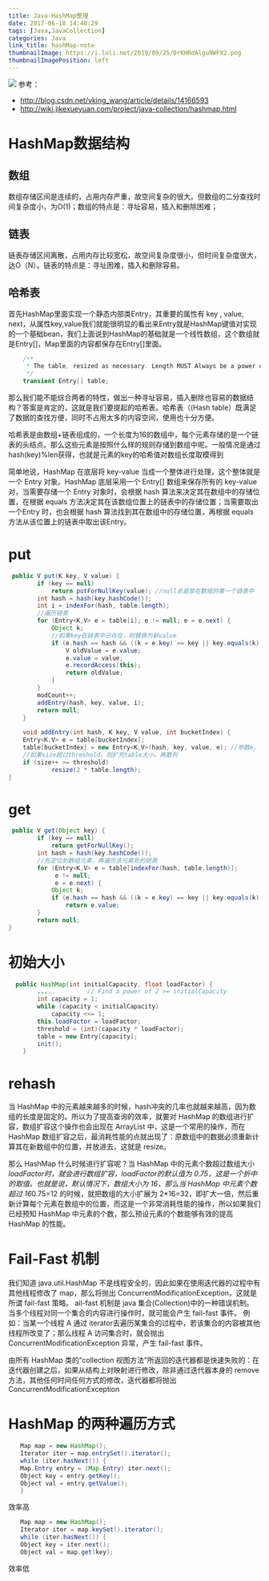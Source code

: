 ```yaml
---
title: Java-HashMap整理
date: 2017-06-18 14:40:29
tags: [Java,JavaCollection]
categories: Java
link_title: hashMap-note
thumbnailImage: https://i.loli.net/2019/09/25/DrKHRdAlguNWFX2.png	
thumbnailImagePosition: left
---
```

<!-- toc -->
<!-- more -->
![](https://i.loli.net/2019/09/25/DrKHRdAlguNWFX2.png)
参考：
- http://blog.csdn.net/vking_wang/article/details/14166593
- http://wiki.jikexueyuan.com/project/java-collection/hashmap.html

# HashMap数据结构
## 数组
数组存储区间是连续的，占用内存严重，故空间复杂的很大。但数组的二分查找时间复杂度小，为O(1)；数组的特点是：寻址容易，插入和删除困难；
## 链表
链表存储区间离散，占用内存比较宽松，故空间复杂度很小，但时间复杂度很大，达O（N）。链表的特点是：寻址困难，插入和删除容易。
## 哈希表
首先HashMap里面实现一个静态内部类Entry，其重要的属性有 key , value, next，从属性key,value我们就能很明显的看出来Entry就是HashMap键值对实现的一个基础bean，我们上面说到HashMap的基础就是一个线性数组，这个数组就是Entry[]，Map里面的内容都保存在Entry[]里面。

```java
    /**
     * The table, resized as necessary. Length MUST Always be a power of two.
     */
    transient Entry[] table;
```


那么我们能不能综合两者的特性，做出一种寻址容易，插入删除也容易的数据结构？答案是肯定的，这就是我们要提起的哈希表。哈希表（(Hash table）既满足了数据的查找方便，同时不占用太多的内容空间，使用也十分方便。

哈希表是由数组+链表组成的，一个长度为16的数组中，每个元素存储的是一个链表的头结点。那么这些元素是按照什么样的规则存储到数组中呢。一般情况是通过hash(key)%len获得，也就是元素的key的哈希值对数组长度取模得到

简单地说，HashMap 在底层将 key-value 当成一个整体进行处理，这个整体就是一个 Entry 对象。HashMap 底层采用一个 Entry[] 数组来保存所有的 key-value 对，当需要存储一个 Entry 对象时，会根据 hash 算法来决定其在数组中的存储位置，在根据 equals 方法决定其在该数组位置上的链表中的存储位置；当需要取出一个Entry 时，也会根据 hash 算法找到其在数组中的存储位置，再根据 equals 方法从该位置上的链表中取出该Entry。

# put
```java
 public V put(K key, V value) {
        if (key == null)
            return putForNullKey(value); //null总是放在数组的第一个链表中
        int hash = hash(key.hashCode());
        int i = indexFor(hash, table.length);
        //遍历链表
        for (Entry<K,V> e = table[i]; e != null; e = e.next) {
            Object k;
            //如果key在链表中已存在，则替换为新value
            if (e.hash == hash && ((k = e.key) == key || key.equals(k))) {
                V oldValue = e.value;
                e.value = value;
                e.recordAccess(this);
                return oldValue;
            }
        }
        modCount++;
        addEntry(hash, key, value, i);
        return null;
    }
    
    void addEntry(int hash, K key, V value, int bucketIndex) {
    Entry<K,V> e = table[bucketIndex];
    table[bucketIndex] = new Entry<K,V>(hash, key, value, e); //参数e, 是Entry.next
    //如果size超过threshold，则扩充table大小。再散列
    if (size++ >= threshold)
            resize(2 * table.length);
}
```

# get
```java
 public V get(Object key) {
        if (key == null)
            return getForNullKey();
        int hash = hash(key.hashCode());
        //先定位到数组元素，再遍历该元素处的链表
        for (Entry<K,V> e = table[indexFor(hash, table.length)];
             e != null;
             e = e.next) {
            Object k;
            if (e.hash == hash && ((k = e.key) == key || key.equals(k)))
                return e.value;
        }
        return null;
}
```

# 初始大小
```java
  public HashMap(int initialCapacity, float loadFactor) {
        .....         // Find a power of 2 >= initialCapacity
        int capacity = 1;
        while (capacity < initialCapacity)
            capacity <<= 1;
        this.loadFactor = loadFactor;
        threshold = (int)(capacity * loadFactor);
        table = new Entry[capacity];
        init();
    }
```


# rehash
当 HashMap 中的元素越来越多的时候，hash冲突的几率也就越来越高，因为数组的长度是固定的。所以为了提高查询的效率，就要对 HashMap 的数组进行扩容，数组扩容这个操作也会出现在 ArrayList 中，这是一个常用的操作，而在 HashMap 数组扩容之后，最消耗性能的点就出现了：原数组中的数据必须重新计算其在新数组中的位置，并放进去，这就是 resize。

那么 HashMap 什么时候进行扩容呢？当 HashMap 中的元素个数超过数组大小 *loadFactor时，就会进行数组扩容，loadFactor的默认值为 0.75，这是一个折中的取值。也就是说，默认情况下，数组大小为 16，那么当 HashMap 中元素个数超过 16*0.75=12 的时候，就把数组的大小扩展为 2*16=32，即扩大一倍，然后重新计算每个元素在数组中的位置，而这是一个非常消耗性能的操作，所以如果我们已经预知 HashMap 中元素的个数，那么预设元素的个数能够有效的提高 HashMap 的性能。

# Fail-Fast 机制
我们知道 java.util.HashMap 不是线程安全的，因此如果在使用迭代器的过程中有其他线程修改了 map，那么将抛出 ConcurrentModificationException，这就是所谓 fail-fast 策略。
ail-fast 机制是 java 集合(Collection)中的一种错误机制。 当多个线程对同一个集合的内容进行操作时，就可能会产生 fail-fast 事件。
例如：当某一个线程 A 通过 iterator去遍历某集合的过程中，若该集合的内容被其他线程所改变了；那么线程 A 访问集合时，就会抛出 ConcurrentModificationException 异常，产生 fail-fast 事件。

由所有 HashMap 类的“collection 视图方法”所返回的迭代器都是快速失败的：在迭代器创建之后，如果从结构上对映射进行修改，除非通过迭代器本身的 remove 方法，其他任何时间任何方式的修改，迭代器都将抛出 ConcurrentModificationException

# HashMap 的两种遍历方式
```java
　　Map map = new HashMap();
　　Iterator iter = map.entrySet().iterator();
　　while (iter.hasNext()) {
　　Map.Entry entry = (Map.Entry) iter.next();
　　Object key = entry.getKey();
　　Object val = entry.getValue();
　　}
```

效率高

```java
　　Map map = new HashMap();
　　Iterator iter = map.keySet().iterator();
　　while (iter.hasNext()) {
　　Object key = iter.next();
　　Object val = map.get(key);
```
效率低
